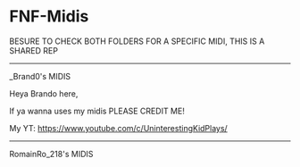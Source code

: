 # FNF-Midis
BESURE TO CHECK BOTH FOLDERS FOR A SPECIFIC MIDI, THIS IS A SHARED REP



_________________________________________________________________




_Brand0's MIDIS

Heya Brando here, 

If ya wanna uses my midis PLEASE CREDIT ME!

My YT:
https://www.youtube.com/c/UninterestingKidPlays/
_________________________________________________________________________

RomainRo_218's MIDIS
